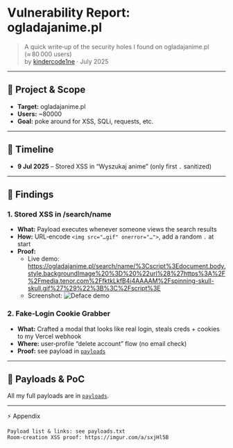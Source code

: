 # Vulnerability Report: ogladajanime.pl

> A quick write‑up of the security holes I found on ogladajanime.pl (≈ 80 000 users)  
> by [kindercode1ne](https://github.com/kindercode1ne) · July 2025

---

## 🚀 Project & Scope

- **Target:** ogladajanime.pl
- **Users:** ~80000
- **Goal:** poke around for XSS, SQLi, requests, etc.

---

## 📝 Timeline

- **9 Jul 2025** – Stored XSS in “Wyszukaj anime” (only first `.` sanitized)

---

## 🔎 Findings

### 1. Stored XSS in /search/name

- **What:** Payload executes whenever someone views the search results
- **How:** URL‑encode `<img src="…gif" onerror="…">`, add a random `.` at start
- **Proof:**
  - Live demo:  
    https://ogladajanime.pl/search/name/%3Cscript%3Edocument.body.style.backgroundImage%20%3D%20%22url%28%27https%3A%2F%2Fmedia.tenor.com%2FfktkLkfB4i4AAAAM%2Fspinning-skull-skull.gif%27%29%22%3B%3C%2Fscript%3E
  - Screenshot: ![Deface demo](https://i.imgur.com/psXjU9g.png)

### 2. Fake‑Login Cookie Grabber

- **What:** Crafted a modal that looks like real login, steals creds + cookies to my Vercel webhook
- **Where:** user‑profile “delete account” flow (no email check)
- **Proof:** see payload in [`payloads`](./payloads/payloads.txt)

---

## 📂 Payloads & PoC

All my full payloads are in [`payloads`](./payloads/payloads.txt).

---

⚡ Appendix

    Payload list & links: see payloads.txt
    Room‑creation XSS proof: https://imgur.com/a/sxjHl5B
